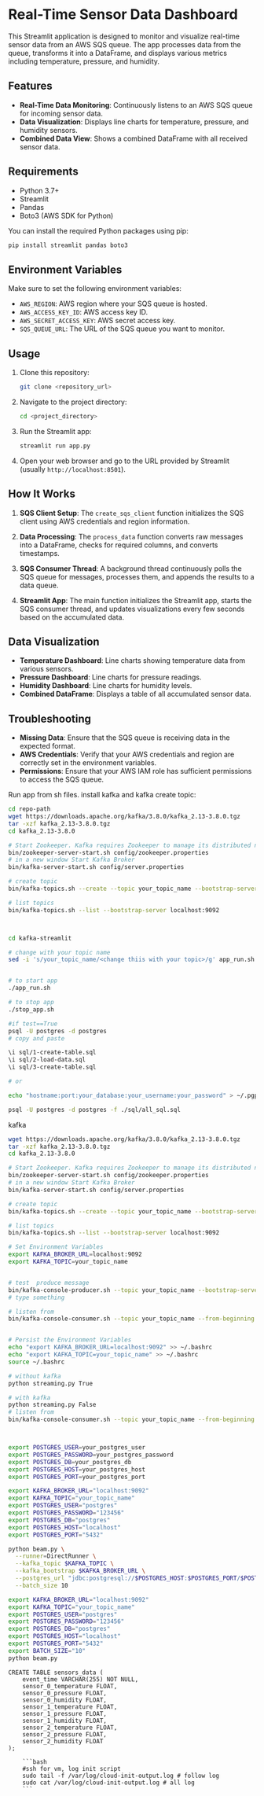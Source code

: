 # Real-Time Sensor Data Dashboard

This Streamlit application is designed to monitor and visualize real-time sensor data from an AWS SQS queue. The app processes data from the queue, transforms it into a DataFrame, and displays various metrics including temperature, pressure, and humidity.

## Features

- **Real-Time Data Monitoring**: Continuously listens to an AWS SQS queue for incoming sensor data.
- **Data Visualization**: Displays line charts for temperature, pressure, and humidity sensors.
- **Combined Data View**: Shows a combined DataFrame with all received sensor data.

## Requirements

- Python 3.7+
- Streamlit
- Pandas
- Boto3 (AWS SDK for Python)

You can install the required Python packages using pip:

```bash
pip install streamlit pandas boto3
```

## Environment Variables

Make sure to set the following environment variables:

- `AWS_REGION`: AWS region where your SQS queue is hosted.
- `AWS_ACCESS_KEY_ID`: AWS access key ID.
- `AWS_SECRET_ACCESS_KEY`: AWS secret access key.
- `SQS_QUEUE_URL`: The URL of the SQS queue you want to monitor.

## Usage

1. Clone this repository:

    ```bash
    git clone <repository_url>
    ```

2. Navigate to the project directory:

    ```bash
    cd <project_directory>
    ```

3. Run the Streamlit app:

    ```bash
    streamlit run app.py
    ```

4. Open your web browser and go to the URL provided by Streamlit (usually `http://localhost:8501`).

## How It Works

1. **SQS Client Setup**: The `create_sqs_client` function initializes the SQS client using AWS credentials and region information.

2. **Data Processing**: The `process_data` function converts raw messages into a DataFrame, checks for required columns, and converts timestamps.

3. **SQS Consumer Thread**: A background thread continuously polls the SQS queue for messages, processes them, and appends the results to a data queue.

4. **Streamlit App**: The main function initializes the Streamlit app, starts the SQS consumer thread, and updates visualizations every few seconds based on the accumulated data.

## Data Visualization

- **Temperature Dashboard**: Line charts showing temperature data from various sensors.
- **Pressure Dashboard**: Line charts for pressure readings.
- **Humidity Dashboard**: Line charts for humidity levels.
- **Combined DataFrame**: Displays a table of all accumulated sensor data.

## Troubleshooting

- **Missing Data**: Ensure that the SQS queue is receiving data in the expected format.
- **AWS Credentials**: Verify that your AWS credentials and region are correctly set in the environment variables.
- **Permissions**: Ensure that your AWS IAM role has sufficient permissions to access the SQS queue.


Run app from sh files.
install kafka and kafka create topic:
```bash
cd repo-path
wget https://downloads.apache.org/kafka/3.8.0/kafka_2.13-3.8.0.tgz
tar -xzf kafka_2.13-3.8.0.tgz
cd kafka_2.13-3.8.0

# Start Zookeeper. Kafka requires Zookeeper to manage its distributed nature.
bin/zookeeper-server-start.sh config/zookeeper.properties
# in a new window Start Kafka Broker
bin/kafka-server-start.sh config/server.properties

# create topic
bin/kafka-topics.sh --create --topic your_topic_name --bootstrap-server localhost:9092 --partitions 1 --replication-factor 1

# list topics
bin/kafka-topics.sh --list --bootstrap-server localhost:9092

```



```bash


cd kafka-streamlit

# change with your topic name
sed -i 's/your_topic_name/<change thiis with your topic>/g' app_run.sh


# to start app
./app_run.sh

# to stop app
./stop_app.sh

```


```bash
#if test==True
psql -U postgres -d postgres 
# copy and paste 

\i sql/1-create-table.sql
\i sql/2-load-data.sql
\i sql/3-create-table.sql

# or 

echo "hostname:port:your_database:your_username:your_password" > ~/.pgpass # for example: localhost:5432:postgres:postgres:000000 

psql -U postgres -d postgres -f ./sql/all_sql.sql
```


kafka
```bash
wget https://downloads.apache.org/kafka/3.8.0/kafka_2.13-3.8.0.tgz
tar -xzf kafka_2.13-3.8.0.tgz
cd kafka_2.13-3.8.0

# Start Zookeeper. Kafka requires Zookeeper to manage its distributed nature.
bin/zookeeper-server-start.sh config/zookeeper.properties
# in a new window Start Kafka Broker
bin/kafka-server-start.sh config/server.properties

# create topic
bin/kafka-topics.sh --create --topic your_topic_name --bootstrap-server localhost:9092 --partitions 1 --replication-factor 1

# list topics
bin/kafka-topics.sh --list --bootstrap-server localhost:9092

# Set Environment Variables
export KAFKA_BROKER_URL=localhost:9092
export KAFKA_TOPIC=your_topic_name


# test  produce message
bin/kafka-console-producer.sh --topic your_topic_name --bootstrap-server localhost:9092
# type something

# listen from 
bin/kafka-console-consumer.sh --topic your_topic_name --from-beginning --bootstrap-server localhost:9092


# Persist the Environment Variables
echo "export KAFKA_BROKER_URL=localhost:9092" >> ~/.bashrc
echo "export KAFKA_TOPIC=your_topic_name" >> ~/.bashrc
source ~/.bashrc

# without kafka
python streaming.py True

# with kafka
python streaming.py False
# listen from 
bin/kafka-console-consumer.sh --topic your_topic_name --from-beginning --bootstrap-server localhost:9092



export POSTGRES_USER=your_postgres_user
export POSTGRES_PASSWORD=your_postgres_password
export POSTGRES_DB=your_postgres_db
export POSTGRES_HOST=your_postgres_host
export POSTGRES_PORT=your_postgres_port

export KAFKA_BROKER_URL="localhost:9092"
export KAFKA_TOPIC="your_topic_name"
export POSTGRES_USER="postgres"
export POSTGRES_PASSWORD="123456"
export POSTGRES_DB="postgres"
export POSTGRES_HOST="localhost"
export POSTGRES_PORT="5432"

python beam.py \
  --runner=DirectRunner \
  --kafka_topic $KAFKA_TOPIC \
  --kafka_bootstrap $KAFKA_BROKER_URL \
  --postgres_url "jdbc:postgresql://$POSTGRES_HOST:$POSTGRES_PORT/$POSTGRES_DB?user=$POSTGRES_USER&password=$POSTGRES_PASSWORD" \
  --batch_size 10

```


```bash
export KAFKA_BROKER_URL="localhost:9092"
export KAFKA_TOPIC="your_topic_name"
export POSTGRES_USER="postgres"
export POSTGRES_PASSWORD="123456"
export POSTGRES_DB="postgres"
export POSTGRES_HOST="localhost"
export POSTGRES_PORT="5432"
export BATCH_SIZE="10"
python beam.py


```

```
CREATE TABLE sensors_data (
    event_time VARCHAR(255) NOT NULL,
    sensor_0_temperature FLOAT,
    sensor_0_pressure FLOAT,
    sensor_0_humidity FLOAT,
    sensor_1_temperature FLOAT,
    sensor_1_pressure FLOAT,
    sensor_1_humidity FLOAT,
    sensor_2_temperature FLOAT,
    sensor_2_pressure FLOAT,
    sensor_2_humidity FLOAT
);

```


        ```bash
        #ssh for vm, log init script
        sudo tail -f /var/log/cloud-init-output.log # follow log
        sudo cat /var/log/cloud-init-output.log # all log
        ```